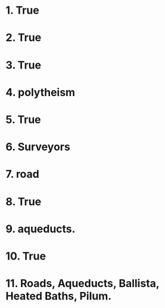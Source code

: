 # 1. True 
# 2. True
# 3. True
# 4. polytheism
# 5. True
# 6. Surveyors
# 7. road
# 8. True
# 9. aqueducts.
# 10. True
# 11. Roads, Aqueducts, Ballista, Heated Baths, Pilum.
